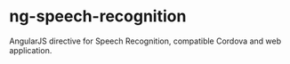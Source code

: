 # ng-speech-recognition
AngularJS directive for Speech Recognition, compatible Cordova and web application.

